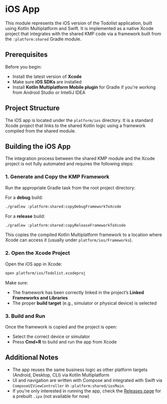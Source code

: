 # iOS App

This module represents the iOS version of the Todolist application, built using Kotlin Multiplatform and Swift. It is implemented as a native Xcode project that integrates with the shared KMP code via a framework built from the `:platform:shared` Gradle module.

## Prerequisites

Before you begin:

- Install the latest version of **Xcode**
- Make sure **iOS SDKs** are installed
- Install **Kotlin Multiplatform Mobile plugin** for Gradle if you're working from Android Studio or IntelliJ IDEA

## Project Structure

The iOS app is located under the `platform/ios` directory. It is a standard Xcode project that links to the shared Kotlin logic using a framework compiled from the shared module.

## Building the iOS App

The integration process between the shared KMP module and the Xcode project is not fully automated and requires the following steps:

### 1. Generate and Copy the KMP Framework

Run the appropriate Gradle task from the root project directory:

For a **debug** build:
```bash
./gradlew :platform:shared:copyDebugFrameworkToXcode
```

For a **release** build:
```bash
./gradlew :platform:shared:copyReleaseFrameworkToXcode
```

This copies the compiled Kotlin Multiplatform framework to a location where Xcode can access it (usually under `platform/ios/Frameworks`).

### 2. Open the Xcode Project

Open the iOS app in Xcode:

```bash
open platform/ios/Todolist.xcodeproj
```

Make sure:
- The framework has been correctly linked in the project’s **Linked Frameworks and Libraries**
- The proper **build target** (e.g., simulator or physical device) is selected

### 3. Build and Run

Once the framework is copied and the project is open:

- Select the correct device or simulator
- Press **Cmd+R** to build and run the app from Xcode

## Additional Notes

- The app reuses the same business logic as other platform targets (Android, Desktop, CLI) via Kotlin Multiplatform
- UI and navigation are written with Compose and integrated with Swift via `ComposeUIViewController` in `:platform:shared/iosMain`.
- If you're only interested in running the app, check the [Releases page](https://github.com/y9vad9/todo-list-app/releases) for a prebuilt `.ipa` (not available for now)
